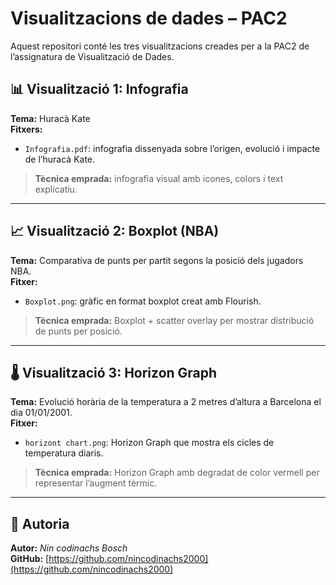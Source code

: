 # Visualitzacions de dades – PAC2

Aquest repositori conté les tres visualitzacions creades per a la PAC2 de l’assignatura de Visualització de Dades.

## 📊 Visualització 1: Infografia
**Tema:** Huracà Kate  
**Fitxers:**
- `Infografia.pdf`: infografia dissenyada sobre l’origen, evolució i impacte de l’huracà Kate.

> **Tècnica emprada:** infografia visual amb icones, colors i text explicatiu.

---

## 📈 Visualització 2: Boxplot (NBA)
**Tema:** Comparativa de punts per partit segons la posició dels jugadors NBA.  
**Fitxer:**
- `Boxplot.png`: gràfic en format boxplot creat amb Flourish.

> **Tècnica emprada:** Boxplot + scatter overlay per mostrar distribució de punts per posició.

---

## 🌡️ Visualització 3: Horizon Graph
**Tema:** Evolució horària de la temperatura a 2 metres d’altura a Barcelona el dia 01/01/2001.  
**Fitxer:**
- `horizont chart.png`: Horizon Graph que mostra els cicles de temperatura diaris.

> **Tècnica emprada:** Horizon Graph amb degradat de color vermell per representar l’augment tèrmic.

---

## 🔗 Autoria
**Autor:** *Nin codinachs Bosch*  
**GitHub:** [https://github.com/nincodinachs2000](https://github.com/nincodinachs2000)

